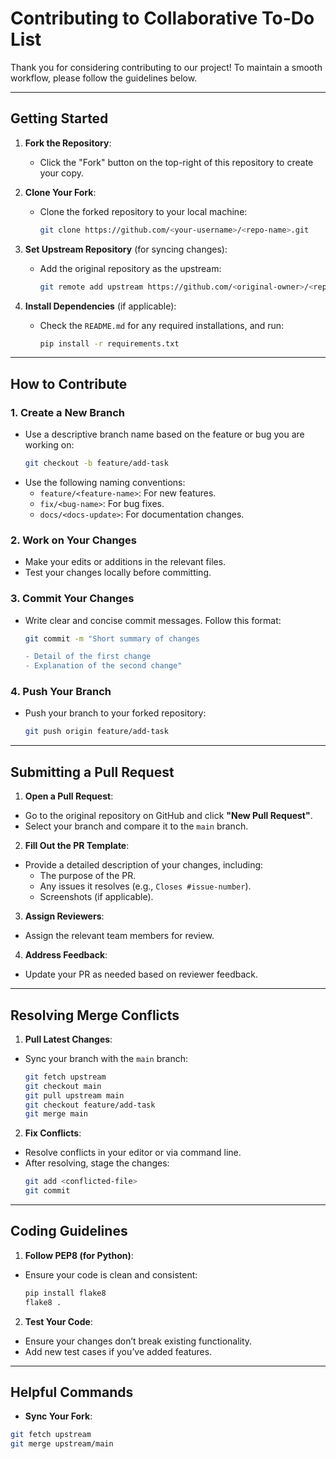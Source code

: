 # Contributing to Collaborative To-Do List

Thank you for considering contributing to our project! To maintain a smooth workflow, please follow the guidelines below.

---

## Getting Started

1. **Fork the Repository**:
   - Click the "Fork" button on the top-right of this repository to create your copy.

2. **Clone Your Fork**:
   - Clone the forked repository to your local machine:
     ```bash
     git clone https://github.com/<your-username>/<repo-name>.git
     ```

3. **Set Upstream Repository** (for syncing changes):
   - Add the original repository as the upstream:
     ```bash
     git remote add upstream https://github.com/<original-owner>/<repo-name>.git
     ```

4. **Install Dependencies** (if applicable):
   - Check the `README.md` for any required installations, and run:
     ```bash
     pip install -r requirements.txt
     ```

---

## How to Contribute

### 1. Create a New Branch
   - Use a descriptive branch name based on the feature or bug you are working on:
     ```bash
     git checkout -b feature/add-task
     ```
   - Use the following naming conventions:
     - `feature/<feature-name>`: For new features.
     - `fix/<bug-name>`: For bug fixes.
     - `docs/<docs-update>`: For documentation changes.

### 2. Work on Your Changes
   - Make your edits or additions in the relevant files.
   - Test your changes locally before committing.

### 3. Commit Your Changes
   - Write clear and concise commit messages. Follow this format:
     ```bash
     git commit -m "Short summary of changes

     - Detail of the first change
     - Explanation of the second change"
     ```


### 4. Push Your Branch
- Push your branch to your forked repository:
  ```bash
  git push origin feature/add-task
  ```

---

## Submitting a Pull Request

1. **Open a Pull Request**:
- Go to the original repository on GitHub and click **"New Pull Request"**.
- Select your branch and compare it to the `main` branch.

2. **Fill Out the PR Template**:
- Provide a detailed description of your changes, including:
  - The purpose of the PR.
  - Any issues it resolves (e.g., `Closes #issue-number`).
  - Screenshots (if applicable).

3. **Assign Reviewers**:
- Assign the relevant team members for review.

4. **Address Feedback**:
- Update your PR as needed based on reviewer feedback.

---

## Resolving Merge Conflicts

1. **Pull Latest Changes**:
- Sync your branch with the `main` branch:
  ```bash
  git fetch upstream
  git checkout main
  git pull upstream main
  git checkout feature/add-task
  git merge main
  ```

2. **Fix Conflicts**:
- Resolve conflicts in your editor or via command line.
- After resolving, stage the changes:
  ```bash
  git add <conflicted-file>
  git commit
  ```

---

## Coding Guidelines

1. **Follow PEP8 (for Python)**:
- Ensure your code is clean and consistent:
  ```bash
  pip install flake8
  flake8 .
  ```

2. **Test Your Code**:
- Ensure your changes don’t break existing functionality.
- Add new test cases if you’ve added features.

---

## Helpful Commands

- **Sync Your Fork**:
```bash
git fetch upstream
git merge upstream/main

